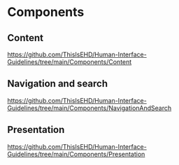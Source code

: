 # Components

## Content
https://github.com/ThisIsEHD/Human-Interface-Guidelines/tree/main/Components/Content

## Navigation and search
https://github.com/ThisIsEHD/Human-Interface-Guidelines/tree/main/Components/NavigationAndSearch

## Presentation
https://github.com/ThisIsEHD/Human-Interface-Guidelines/tree/main/Components/Presentation
